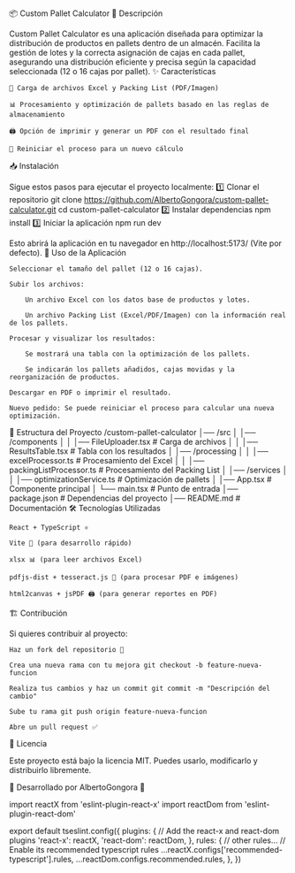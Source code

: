 📦 Custom Pallet Calculator
🚀 Descripción

Custom Pallet Calculator es una aplicación diseñada para optimizar la distribución de productos en pallets dentro de un almacén. Facilita la gestión de lotes y la correcta asignación de cajas en cada pallet, asegurando una distribución eficiente y precisa según la capacidad seleccionada (12 o 16 cajas por pallet).
✨ Características

    📂 Carga de archivos Excel y Packing List (PDF/Imagen)

    📊 Procesamiento y optimización de pallets basado en las reglas de almacenamiento

    🖨️ Opción de imprimir y generar un PDF con el resultado final

    🔄 Reiniciar el proceso para un nuevo cálculo

📥 Instalación

Sigue estos pasos para ejecutar el proyecto localmente:
1️⃣ Clonar el repositorio
 git clone https://github.com/AlbertoGongora/custom-pallet-calculator.git
 cd custom-pallet-calculator
2️⃣ Instalar dependencias
 npm install
3️⃣ Iniciar la aplicación
 npm run dev

Esto abrirá la aplicación en tu navegador en http://localhost:5173/ (Vite por defecto).
📌 Uso de la Aplicación

    Seleccionar el tamaño del pallet (12 o 16 cajas).

    Subir los archivos:

        Un archivo Excel con los datos base de productos y lotes.

        Un archivo Packing List (Excel/PDF/Imagen) con la información real de los pallets.

    Procesar y visualizar los resultados:

        Se mostrará una tabla con la optimización de los pallets.

        Se indicarán los pallets añadidos, cajas movidas y la reorganización de productos.

    Descargar en PDF o imprimir el resultado.

    Nuevo pedido: Se puede reiniciar el proceso para calcular una nueva optimización.

📂 Estructura del Proyecto
/custom-pallet-calculator
│── /src
│   │── /components
│   │   │── FileUploader.tsx  # Carga de archivos
│   │   │── ResultsTable.tsx  # Tabla con los resultados
│   │── /processing
│   │   │── excelProcessor.ts # Procesamiento del Excel
│   │   │── packingListProcessor.ts # Procesamiento del Packing List
│   │── /services
│   │   │── optimizationService.ts # Optimización de pallets
│   │── App.tsx  # Componente principal
│   └── main.tsx  # Punto de entrada
│── package.json  # Dependencias del proyecto
│── README.md  # Documentación
🛠️ Tecnologías Utilizadas

    React + TypeScript ⚛️

    Vite 🚀 (para desarrollo rápido)

    xlsx 📊 (para leer archivos Excel)

    pdfjs-dist + tesseract.js 📄 (para procesar PDF e imágenes)

    html2canvas + jsPDF 🖨️ (para generar reportes en PDF)

🏗️ Contribución

Si quieres contribuir al proyecto:

    Haz un fork del repositorio 🍴

    Crea una nueva rama con tu mejora git checkout -b feature-nueva-funcion

    Realiza tus cambios y haz un commit git commit -m "Descripción del cambio"

    Sube tu rama git push origin feature-nueva-funcion

    Abre un pull request ✅

📜 Licencia

Este proyecto está bajo la licencia MIT. Puedes usarlo, modificarlo y distribuirlo libremente.

📌 Desarrollado por AlbertoGongora 🎯



import reactX from 'eslint-plugin-react-x'
import reactDom from 'eslint-plugin-react-dom'

export default tseslint.config({
  plugins: {
    // Add the react-x and react-dom plugins
    'react-x': reactX,
    'react-dom': reactDom,
  },
  rules: {
    // other rules...
    // Enable its recommended typescript rules
    ...reactX.configs['recommended-typescript'].rules,
    ...reactDom.configs.recommended.rules,
  },
})
```

